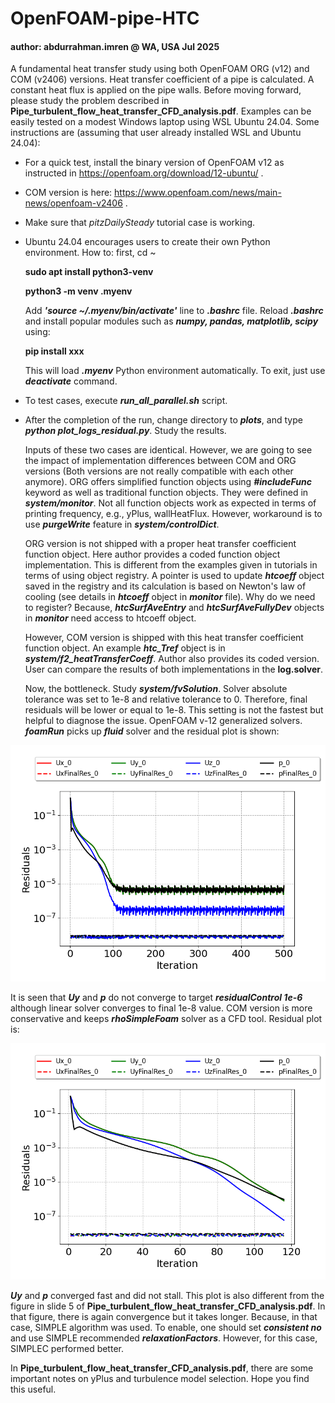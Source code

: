 # OpenFOAM-pipe-HTC
#### author: abdurrahman.imren @ WA, USA Jul 2025
A fundamental heat transfer study using both OpenFOAM ORG (v12) and COM (v2406) versions. Heat transfer coefficient of a pipe is calculated. A constant heat flux is applied on the pipe walls. Before moving forward, please study the problem described in **Pipe_turbulent_flow_heat_transfer_CFD_analysis.pdf**. Examples can be easily tested on a modest Windows laptop using WSL Ubuntu 24.04. Some instructions are (assuming that user already installed WSL and Ubuntu 24.04):
- For a quick test, install the binary version of OpenFOAM v12 as instructed in https://openfoam.org/download/12-ubuntu/ .
- COM version is here: https://www.openfoam.com/news/main-news/openfoam-v2406 .
- Make sure that *pitzDailySteady* tutorial case is working.
- Ubuntu 24.04 encourages users to create their own Python environment. How to: first, cd ~

  **sudo apt install python3-venv**

  **python3 -m venv .myenv**

  Add ***'source ~/.myenv/bin/activate'*** line to ***.bashrc*** file. Reload ***.bashrc*** and install popular modules such as ***numpy, pandas, matplotlib, scipy*** using:

  **pip install xxx**

  This will load ***.myenv*** Python environment automatically. To exit, just use ***deactivate*** command.
  
- To test cases, execute ***run_all_parallel.sh*** script.
- After the completion of the run, change directory to ***plots***, and type ***python plot_logs_residual.py***. Study the results.

  Inputs of these two cases are identical. However, we are going to see the impact of implementation differences between COM and ORG versions (Both versions are not really compatible with each other anymore). ORG offers simplified function objects using ***#includeFunc*** keyword as well as traditional function objects. They were defined in ***system/monitor***. Not all function objects work as expected in terms of printing frequency, e.g., yPlus, wallHeatFlux. However, workaround is to use ***purgeWrite*** feature in ***system/controlDict***.

    ORG version is not shipped with a proper heat transfer coefficient function object. Here author provides a coded function object implementation. This is different from the examples given in tutorials in terms of using object registry. A pointer is used to update ***htcoeff*** object saved in the registry and  its calculation is based on Newton's law of cooling (see details in ***htcoeff*** object in ***monitor*** file). Why do we need to register? Because, ***htcSurfAveEntry*** and ***htcSurfAveFullyDev*** objects in ***monitor*** need access to htcoeff object.

  However, COM version is shipped with this heat transfer coefficient function object. An example ***htc_Tref*** object is in ***system/f2_heatTransferCoeff***. Author also provides its coded version. User can compare the results of both implementations in the **log.solver**.

  Now, the bottleneck. Study ***system/fvSolution***. Solver absolute tolerance was set to 1e-8 and relative tolerance to 0. Therefore, final residuals will be lower or equal to 1e-8. This setting is not the fastest but helpful to diagnose the issue. OpenFOAM v-12 generalized solvers. ***foamRun*** picks up ***fluid*** solver and the residual plot is shown:

<div align="center">
<img src="pipeSteadyFixdFlux_v12/plots/residuals_logs.png" alt="OFv12-residuals" />
</div>
    
It is seen that ***Uy*** and ***p*** do not converge to target ***residualControl 1e-6*** although linear solver converges to final 1e-8 value. COM version is more conservative and keeps ***rhoSimpleFoam*** solver as a CFD tool. Residual plot is:

<div align="center">
<img src="pipeSteadyFixdFlux_v2406/plots/residuals_logs.png" alt="OFv12-residuals" />
</div>

***Uy*** and ***p*** converged fast and did not stall. This plot is also different from the figure in slide 5 of **Pipe_turbulent_flow_heat_transfer_CFD_analysis.pdf**. In that figure, there is again convergence but it takes longer. Because, in that case, SIMPLE algorithm was used. To enable, one should set ***consistent no*** and use SIMPLE recommended ***relaxationFactors***. However, for this case, SIMPLEC performed better.

In **Pipe_turbulent_flow_heat_transfer_CFD_analysis.pdf**, there are some important notes on yPlus and turbulence model selection. Hope you find this useful.  
